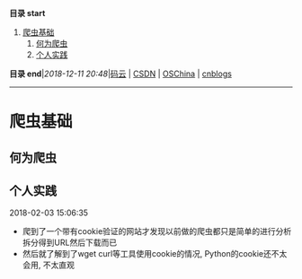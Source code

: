 **目录 start**

1. [爬虫基础](#爬虫基础)
    1. [何为爬虫](#何为爬虫)
    1. [个人实践](#个人实践)

**目录 end**|_2018-12-11 20:48_|[码云](https://gitee.com/gin9) | [CSDN](http://blog.csdn.net/kcp606) | [OSChina](https://my.oschina.net/kcp1104) | [cnblogs](http://www.cnblogs.com/kuangcp)
****************************************
# 爬虫基础

## 何为爬虫

## 个人实践
2018-02-03 15:06:35
- 爬到了一个带有cookie验证的网站才发现以前做的爬虫都只是简单的进行分析拆分得到URL然后下载而已
- 然后就了解到了wget curl等工具使用cookie的情况, Python的cookie还不太会用, 不太直观

